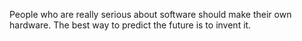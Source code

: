 People who are really serious about software should make their own hardware.
The best way to predict the future is to invent it.
